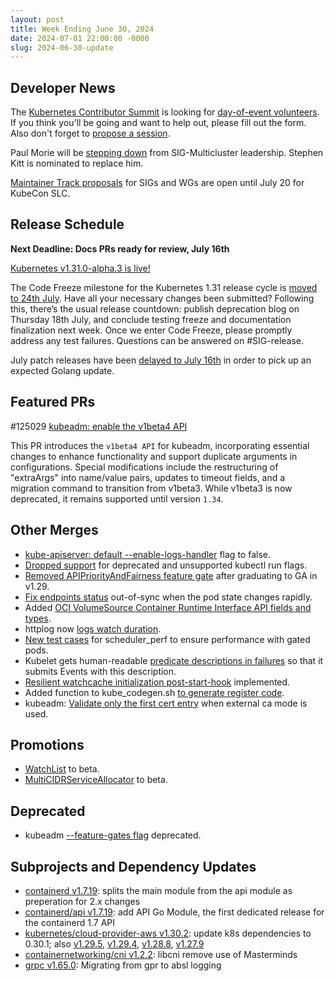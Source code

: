 ```yaml
---
layout: post
title: Week Ending June 30, 2024
date: 2024-07-01 22:00:00 -0000
slug: 2024-06-30-update
---
```


## Developer News

The [Kubernetes Contributor Summit](https://www.kubernetes.dev/events/2024/kcsna/) is looking for [day-of-event volunteers](https://forms.gle/YAFo8qJn4P3g7WQQ9).  If you think you'll be going and want to help out, please fill out the form.  Also don't forget to [propose a session](https://docs.google.com/forms/d/e/1FAIpQLSfqdvHnS4HVZQXdBmZHClgUbAodxEGH18t365qqdgtn0hhx-Q/viewform).

Paul Morie will be [stepping down](https://groups.google.com/a/kubernetes.io/g/dev/c/HRjOyF02hyA) from SIG-Multicluster leadership.  Stephen Kitt is nominated to replace him.

[Maintainer Track proposals](https://events.linuxfoundation.org/kubecon-cloudnativecon-north-america/program/project-opportunities/) for SIGs and WGs are open until July 20 for KubeCon SLC.

## Release Schedule

**Next Deadline: Docs PRs ready for review, July 16th**

[Kubernetes v1.31.0-alpha.3 is live!](https://groups.google.com/a/kubernetes.io/g/dev/c/vo1HBqnD3lQ/m/cEQPrZ0JAQAJ)

The Code Freeze milestone for the Kubernetes 1.31 release cycle is [moved to 24th July](https://groups.google.com/a/kubernetes.io/g/dev/c/m_p2IsuDm-Q/m/lqTPs6i2AAAJ). Have all your necessary changes been submitted? Following this, there’s the usual release countdown: publish deprecation blog on Thursday 18th July, and conclude testing freeze and documentation finalization next week. Once we enter Code Freeze, please promptly address any test failures. Questions can be answered on #SIG-release.

July patch releases have been [delayed to July 16th](https://groups.google.com/a/kubernetes.io/g/dev/c/MA8TtQL3O7A) in order to pick up an expected Golang update.

## Featured PRs

#125029 [kubeadm: enable the v1beta4 API](https://github.com/kubernetes/kubernetes/pull/125029)

This PR introduces the `v1beta4 API` for kubeadm, incorporating essential changes to enhance functionality and support duplicate arguments in configurations. Special modifications include the restructuring of "extraArgs" into name/value pairs, updates to timeout fields, and a migration command to transition from v1beta3. While v1beta3 is now deprecated, it remains supported until version `1.34`.

## Other Merges

* [kube-apiserver: default --enable-logs-handler](https://github.com/kubernetes/kubernetes/pull/125787) flag to false.
* [Dropped support](https://github.com/kubernetes/kubernetes/pull/125842) for deprecated and unsupported kubectl run flags.
* [Removed APIPriorityAndFairness feature gate](https://github.com/kubernetes/kubernetes/pull/125846) after graduating to GA in v1.29.
* [Fix endpoints status](https://github.com/kubernetes/kubernetes/pull/125675) out-of-sync when the pod state changes rapidly.
* Added [OCI VolumeSource Container Runtime Interface API fields and types](https://github.com/kubernetes/kubernetes/pull/125659).
* httplog now [logs watch duration](https://github.com/kubernetes/kubernetes/pull/125626).
* [New test cases](https://github.com/kubernetes/kubernetes/pull/125550) for scheduler_perf to ensure performance with gated pods.
* Kubelet gets human-readable [predicate descriptions in failures](https://github.com/kubernetes/kubernetes/pull/125498) so that it submits Events with this description.
* [Resilient watchcache initialization post-start-hook](https://github.com/kubernetes/kubernetes/pull/125483) implemented.
* Added function to kube_codegen.sh [to generate register code](https://github.com/kubernetes/kubernetes/pull/124946).
* kubeadm: [Validate only the first cert entry](https://github.com/kubernetes/kubernetes/pull/123102) when external ca mode is used.

## Promotions

* [WatchList](https://github.com/kubernetes/kubernetes/pull/125591) to beta.
* [MultiCIDRServiceAllocator](https://github.com/kubernetes/kubernetes/pull/125021) to beta.

## Deprecated

* kubeadm [--feature-gates flag](https://github.com/kubernetes/kubernetes/pull/125797) deprecated.

## Subprojects and Dependency Updates

* [containerd v1.7.19](https://github.com/containerd/containerd/releases/tag/v1.7.19): splits the main module from the api module as preperation for 2.x changes
* [containerd/api v1.7.19](https://github.com/containerd/containerd/releases/tag/api%2Fv1.7.19): add API Go Module, the first dedicated release for the containerd 1.7 API
* [kubernetes/cloud-provider-aws v1.30.2](https://github.com/kubernetes/cloud-provider-aws/releases/tag/v1.30.2): update k8s dependencies to 0.30.1; also [v1.29.5](https://github.com/kubernetes/cloud-provider-aws/releases/tag/v1.29.5), [v1.29.4](https://github.com/kubernetes/cloud-provider-aws/releases/tag/v1.29.4), [v1.28.8](https://github.com/kubernetes/cloud-provider-aws/releases/tag/v1.28.8), [v1.27.9](https://github.com/kubernetes/cloud-provider-aws/releases/tag/v1.27.9)
* [containernetworking/cni v1.2.2](https://github.com/containernetworking/cni/releases/tag/v1.2.2): libcni remove use of Masterminds
* [grpc v1.65.0](https://github.com/grpc/grpc/releases/tag/v1.65.0): Migrating from gpr to absl logging
